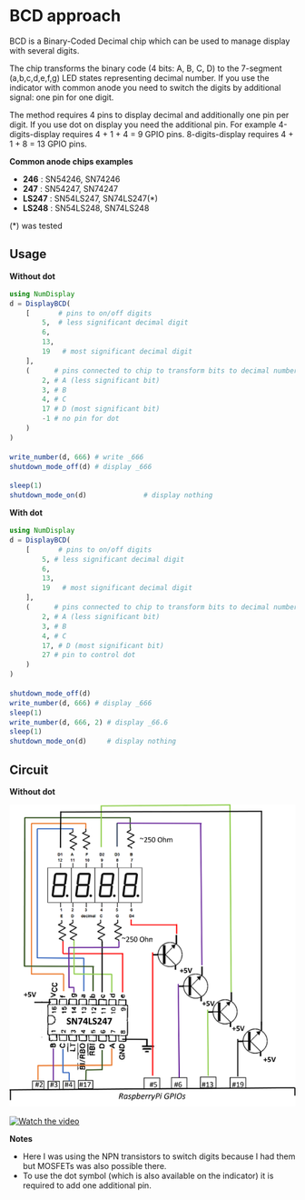 # BCD approach

BCD is a Binary-Coded Decimal chip which can be used to manage display with several digits.

The chip transforms the binary code (4 bits: A, B, C, D) to the 7-segment (a,b,c,d,e,f,g) LED states representing decimal number. If you use the indicator with common anode you need to switch the digits by additional signal: one pin for one digit. 

The method requires 4 pins to display decimal and additionally one pin per digit.
If you use dot on display you need the additional pin.
For example 4-digits-display requires 4 + 1 + 4 = 9 GPIO pins. 
8-digits-display requires 4 + 1 + 8 = 13 GPIO pins.

**Common anode chips examples**

- **246** : SN54246, SN74246
- **247** : SN54247, SN74247
- **LS247** : SN54LS247, SN74LS247(*)
- **LS248** : SN54LS248, SN74LS248

(*) was tested

## Usage

**Without dot**

```julia
using NumDisplay
d = DisplayBCD(
    [       # pins to on/off digits
        5,  # less significant decimal digit
        6,
        13,
        19   # most significant decimal digit
    ],
    (      # pins connected to chip to transform bits to decimal number
        2, # A (less significant bit)
        3, # B
        4, # C
        17 # D (most significant bit)
        -1 # no pin for dot
    )
)

write_number(d, 666) # write _666
shutdown_mode_off(d) # display _666

sleep(1)
shutdown_mode_on(d)              # display nothing
```

**With dot**

```julia
using NumDisplay
d = DisplayBCD(
    [       # pins to on/off digits
        5, # less significant decimal digit
        6,
        13,
        19   # most significant decimal digit
    ],
    (      # pins connected to chip to transform bits to decimal number
        2, # A (less significant bit)
        3, # B
        4, # C
        17, # D (most significant bit)
        27 # pin to control dot
    )    
)

shutdown_mode_off(d)
write_number(d, 666) # display _666
sleep(1)
write_number(d, 666, 2) # display _66.6
sleep(1)
shutdown_mode_on(d)     # display nothing
```

## Circuit

**Without dot**

![bcd-scheme](./bcd-scheme.png)

[![Watch the video](https://img.youtube.com/vi/gWjStU8-2Ug/hqdefault.jpg)](https://youtu.be/gWjStU8-2Ug)

**Notes**

- Here I was using the NPN transistors to switch digits because I had them but MOSFETs was also possible there.
- To use the dot symbol (which is also available on the indicator) it is required to add one additional pin.
